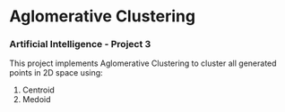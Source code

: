 # Aglomerative Clustering

### Artificial Intelligence - Project 3

This project implements Aglomerative Clustering to cluster all generated points in 2D space using:

1. Centroid
2. Medoid
